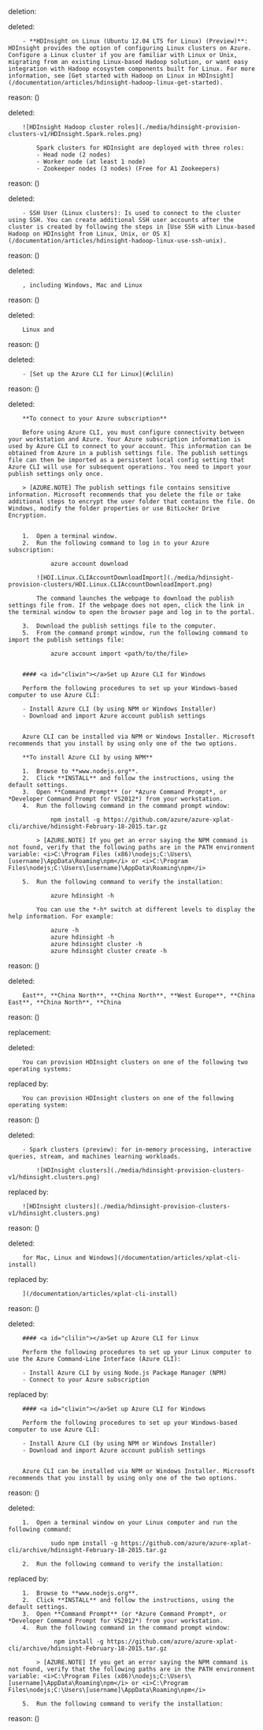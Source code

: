 deletion:

deleted:

		- **HDInsight on Linux (Ubuntu 12.04 LTS for Linux) (Preview)**: HDInsight provides the option of configuring Linux clusters on Azure. Configure a Linux cluster if you are familiar with Linux or Unix, migrating from an existing Linux-based Hadoop solution, or want easy integration with Hadoop ecosystem components built for Linux. For more information, see [Get started with Hadoop on Linux in HDInsight](/documentation/articles/hdinsight-hadoop-linux-get-started).

reason: ()

deleted:

		![HDInsight Hadoop cluster roles](./media/hdinsight-provision-clusters-v1/HDInsight.Spark.roles.png)
		
			Spark clusters for HDInsight are deployed with three roles:
			- Head node (2 nodes)
			- Worker node (at least 1 node)
			- Zookeeper nodes (3 nodes) (Free for A1 Zookeepers)

reason: ()

deleted:

		- SSH User (Linux clusters): Is used to connect to the cluster using SSH. You can create additional SSH user accounts after the cluster is created by following the steps in [Use SSH with Linux-based Hadoop on HDInsight from Linux, Unix, or OS X](/documentation/articles/hdinsight-hadoop-linux-use-ssh-unix).

reason: ()

deleted:

		, including Windows, Mac and Linux

reason: ()

deleted:

		Linux and

reason: ()

deleted:

		- [Set up the Azure CLI for Linux](#clilin)

reason: ()

deleted:

		**To connect to your Azure subscription**
		
		Before using Azure CLI, you must configure connectivity between your workstation and Azure. Your Azure subscription information is used by Azure CLI to connect to your account. This information can be obtained from Azure in a publish settings file. The publish settings file can then be imported as a persistent local config setting that Azure CLI will use for subsequent operations. You need to import your publish settings only once.
		
		> [AZURE.NOTE] The publish settings file contains sensitive information. Microsoft recommends that you delete the file or take additional steps to encrypt the user folder that contains the file. On Windows, modify the folder properties or use BitLocker Drive Encryption.
		
		
		1.	Open a terminal window.
		2.	Run the following command to log in to your Azure subscription:
		
				azure account download
		
			![HDI.Linux.CLIAccountDownloadImport](./media/hdinsight-provision-clusters/HDI.Linux.CLIAccountDownloadImport.png)
		
			The command launches the webpage to download the publish settings file from. If the webpage does not open, click the link in the terminal window to open the browser page and log in to the portal.
		
		3.	Download the publish settings file to the computer.
		5.	From the command prompt window, run the following command to import the publish settings file:
		
				azure account import <path/to/the/file>
		
		
		#### <a id="cliwin"></a>Set up Azure CLI for Windows
		
		Perform the following procedures to set up your Windows-based computer to use Azure CLI:
		
		- Install Azure CLI (by using NPM or Windows Installer)
		- Download and import Azure account publish settings
		
		
		Azure CLI can be installed via NPM or Windows Installer. Microsoft recommends that you install by using only one of the two options.
		
		**To install Azure CLI by using NPM**
		
		1.	Browse to **www.nodejs.org**.
		2.	Click **INSTALL** and follow the instructions, using the default settings.
		3.	Open **Command Prompt** (or *Azure Command Prompt*, or *Developer Command Prompt for VS2012*) from your workstation.
		4.	Run the following command in the command prompt window:
		
				npm install -g https://github.com/azure/azure-xplat-cli/archive/hdinsight-February-18-2015.tar.gz
		
			> [AZURE.NOTE] If you get an error saying the NPM command is not found, verify that the following paths are in the PATH environment variable: <i>C:\Program Files (x86)\nodejs;C:\Users\[username]\AppData\Roaming\npm</i> or <i>C:\Program Files\nodejs;C:\Users\[username]\AppData\Roaming\npm</i>
		
		5.	Run the following command to verify the installation:
		
				azure hdinsight -h
		
			You can use the *-h* switch at different levels to display the help information. For example:
		
				azure -h
				azure hdinsight -h
				azure hdinsight cluster -h
				azure hdinsight cluster create -h

reason: ()

deleted:

		East**, **China North**, **China North**, **West Europe**, **China East**, **China North**, **China

reason: ()

replacement:

deleted:

		You can provision HDInsight clusters on one of the following two operating systems:

replaced by:

		You can provision HDInsight clusters on one of the following operating system:

reason: ()

deleted:

		- Spark clusters (preview): for in-memory processing, interactive queries, stream, and machines learning workloads.
		
			![HDInsight clusters](./media/hdinsight-provision-clusters-v1/hdinsight.clusters.png)

replaced by:

		![HDInsight clusters](./media/hdinsight-provision-clusters-v1/hdinsight.clusters.png)

reason: ()

deleted:

		for Mac, Linux and Windows](/documentation/articles/xplat-cli-install)

replaced by:

		](/documentation/articles/xplat-cli-install)

reason: ()

deleted:

		#### <a id="clilin"></a>Set up Azure CLI for Linux
		
		Perform the following procedures to set up your Linux computer to use the Azure Command-Line Interface (Azure CLI):
		
		- Install Azure CLI by using Node.js Package Manager (NPM)
		- Connect to your Azure subscription

replaced by:

		#### <a id="cliwin"></a>Set up Azure CLI for Windows
		
		Perform the following procedures to set up your Windows-based computer to use Azure CLI:
		
		- Install Azure CLI (by using NPM or Windows Installer)
		- Download and import Azure account publish settings
		
		
		Azure CLI can be installed via NPM or Windows Installer. Microsoft recommends that you install by using only one of the two options.

reason: ()

deleted:

		1.	Open a terminal window on your Linux computer and run the following command:
		
				sudo npm install -g https://github.com/azure/azure-xplat-cli/archive/hdinsight-February-18-2015.tar.gz
		
		2.	Run the following command to verify the installation:

replaced by:

		1.	Browse to **www.nodejs.org**.
		2.	Click **INSTALL** and follow the instructions, using the default settings.
		3.	Open **Command Prompt** (or *Azure Command Prompt*, or *Developer Command Prompt for VS2012*) from your workstation.
		4.	Run the following command in the command prompt window:
		
				 npm install -g https://github.com/azure/azure-xplat-cli/archive/hdinsight-February-18-2015.tar.gz
		
			> [AZURE.NOTE] If you get an error saying the NPM command is not found, verify that the following paths are in the PATH environment variable: <i>C:\Program Files (x86)\nodejs;C:\Users\[username]\AppData\Roaming\npm</i> or <i>C:\Program Files\nodejs;C:\Users\[username]\AppData\Roaming\npm</i>
		
		5.	Run the following command to verify the installation:

reason: ()


